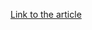 [Link to the article](https://kpn.com/security-blogs/FTCODE-taking-over-a-portion-of-the-botnet.htm)
